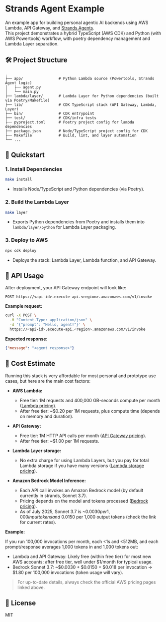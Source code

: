 # Strands Agent Example

An example app for building personal agentic AI backends using AWS Lambda, API Gateway, and [Strands Agents](https://strandsagents.com/).  
This project demonstrates a hybrid TypeScript (AWS CDK) and Python (with AWS Powertools) workflow, with poetry dependency management and Lambda Layer separation.

## 🛠️ Project Structure

```
.
├── app/                # Python Lambda source (Powertools, Strands Agent logic)
│   ├── agent.py
│   └── main.py
├── lambda/layer/       # Lambda Layer for Python dependencies (built via Poetry/Makefile)
├── lib/                # CDK TypeScript stack (API Gateway, Lambda, Layer)
├── bin/                # CDK entrypoint
├── test/               # CDK/infra tests
├── pyproject.toml      # Poetry project config for lambda dependencies
├── package.json        # Node/TypeScript project config for CDK
├── Makefile            # Build, lint, and layer automation
└── ...
```

## 🚀 Quickstart

### 1. Install Dependencies

```sh
make install
```

- Installs Node/TypeScript and Python dependencies (via Poetry).

### 2. Build the Lambda Layer

```sh
make layer
```

- Exports Python dependencies from Poetry and installs them into `lambda/layer/python` for Lambda Layer packaging.

### 3. Deploy to AWS

```sh
npx cdk deploy
```

- Deploys the stack: Lambda Layer, Lambda function, and API Gateway.

## 🔁 API Usage

After deployment, your API Gateway endpoint will look like:

```
POST https://<api-id>.execute-api.<region>.amazonaws.com/v1/invoke
```

**Example request:**

```sh
curl -X POST \
  -H "Content-Type: application/json" \
  -d '{"prompt": "Hello, agent!"}' \
  https://<api-id>.execute-api.<region>.amazonaws.com/v1/invoke
```

**Expected response:**

```json
{"message": "<agent response>"}
```


## 💸 Cost Estimate

Running this stack is very affordable for most personal and prototype use cases, but here are the main cost factors:

- **AWS Lambda:**
  - Free tier: 1M requests and 400,000 GB-seconds compute per month ([Lambda pricing](https://aws.amazon.com/lambda/pricing/)).
  - After free tier: ~$0.20 per 1M requests, plus compute time (depends on memory and duration).

- **API Gateway:**
  - Free tier: 1M HTTP API calls per month ([API Gateway pricing](https://aws.amazon.com/api-gateway/pricing/)).
  - After free tier: ~$1.00 per 1M requests.

- **Lambda Layer storage:**
  - No extra charge for using Lambda Layers, but you pay for total Lambda storage if you have many versions ([Lambda storage pricing](https://aws.amazon.com/lambda/pricing/)).

- **Amazon Bedrock Model Inference:**
  - Each API call invokes an Amazon Bedrock model (by default currently in strands, Sonnet 3.7).
  - Pricing depends on the model and tokens processed ([Bedrock pricing](https://aws.amazon.com/bedrock/pricing/)).
  - As of July 2025, Sonnet 3.7 is ~$0.0030 per 1,000 input tokens and ~$0.0150 per 1,000 output tokens (check the link for current rates).

**Example:**

If you run 100,000 invocations per month, each <1s and <512MB, and each prompt/response averages 1,000 tokens in and 1,000 tokens out:

- Lambda and API Gateway: Likely free (within free tier) for most new AWS accounts; after free tier, well under $1/month for typical usage.
- Bedrock Sonnet 3.7: ~$0.0030 + $0.0150 = $0.018 per invocation → $1.80 per 100,000 invocations (token usage will vary).

> For up-to-date details, always check the official AWS pricing pages linked above.


## 🪪 License

MIT
